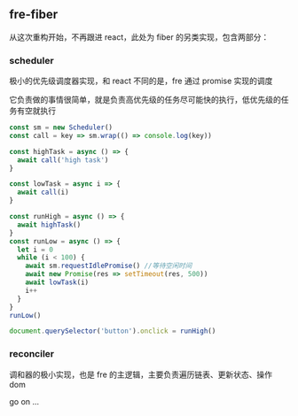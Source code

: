 ## fre-fiber

从这次重构开始，不再跟进 react，此处为 fiber 的另类实现，包含两部分：

### scheduler

极小的优先级调度器实现，和 react 不同的是，fre 通过 promise 实现的调度

它负责做的事情很简单，就是负责高优先级的任务尽可能快的执行，低优先级的任务有空就执行
```javascript
const sm = new Scheduler()
const call = key => sm.wrap(() => console.log(key))

const highTask = async () => {
  await call('high task')
}

const lowTask = async i => {
  await call(i)
}

const runHigh = async () => {
  await highTask()
}
const runLow = async () => {
  let i = 0
  while (i < 100) {
    await sm.requestIdlePromise() //等待空闲时间
    await new Promise(res => setTimeout(res, 500))
    await lowTask(i)
    i++
  }
}
runLow()

document.querySelector('button').onclick = runHigh()
```
### reconciler

调和器的极小实现，也是 fre 的主逻辑，主要负责遍历链表、更新状态、操作 dom

go on ...